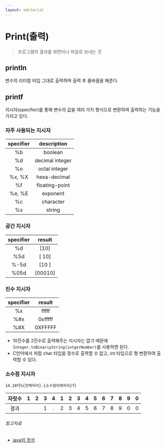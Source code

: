 ```yaml
---
layout: editorial
---
```


# Print(출력)

> 프로그램의 결과를 화면이나 파일로 보내는 것

## println

변수의 리터럴 타입 그대로 출력하며 출력 후 줄바꿈을 해준다.

## printf

지시자(specifier)를 통해 변수의 값을 여러 가지 형식으로 변환하여 출력하는 기능을 가지고 있다.

### 자주 사용되는 지시자

| specifier |   description   |
|:---------:|:---------------:|
|    %b     |     boolean     |
|    %d     | decimal integer |
|    %o     |  octal integer  |
|  %x, %X   |  hexa-decimal   |
|    %f     | floating-point  |
|  %e, %E   |    exponent     |
|    %c     |    character    |
|    %s     |     string      |

### 공간 지시자

| specifier | result  |
|:---------:|:-------:|
|    %d     |  [10]   |
|    %5d    | [   10] |
|   %-5d    | [10   ] |
|   %05d    | [00010] |

### 진수 지시자

| specifier | result  |
|:---------:|:-------:|
|    %x     |  fffff  |
|    %#x    | 0xfffff |
|    %#X    | 0XFFFFF |

- 10진수를 2진수로 출력해주는 지시자는 없기 때문에 `Integer.toBinariyString(intgerNumber)`를 사용하면 된다.
- C언어에서 처럼 char 타입을 정수로 출력할 수 없고, int 타입으로 형 변환하여 출력할 수 있다.

### 소수점 지시자

`14.10f`(`%{전체자리}.{소수점아래자리}f`)

| 자릿수 | 1 | 2 | 3 | 4 | 1 | 2 | 3 | 4 | 5 | 6 | 7 | 8 | 9 | 0 |
|:---:|:-:|:-:|:-:|:-:|:-:|:-:|:-:|:-:|:-:|:-:|:-:|:-:|:-:|:-:|
| 결과  |   |   | 1 | . | 2 | 3 | 4 | 5 | 6 | 7 | 8 | 9 | 0 | 0 |

###### 참고자료

- [java의 정석](https://www.nl.go.kr/seoji/contents/S80100000000.do?schM=intgr_detail_view_isbn&page=1&pageUnit=10&schType=simple&schStr=Java의+정석&isbn=9788994492032&cipId=200741285%2C)